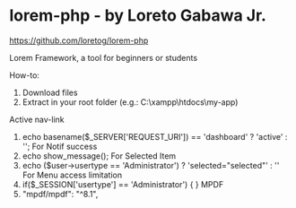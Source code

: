 lorem-php - by Loreto Gabawa Jr.
===============

https://github.com/loretog/lorem-php

Lorem Framework, a tool for beginners or students

How-to:

1. Download files
2. Extract in your root folder (e.g.: C:\xampp\htdocs\my-app)


Active nav-link
1. echo basename($_SERVER['REQUEST_URI']) == 'dashboard' ? 'active' : ''; 
For Notif success
1. echo show_message();
For Selected Item
1. echo ($user->usertype == 'Administrator') ? 'selected="selected"' : ''
For Menu access limitation
1. if($_SESSION['usertype'] == 'Administrator') { } 
MPDF
1. "mpdf/mpdf": "^8.1",
